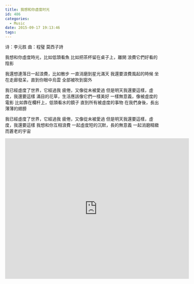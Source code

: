 ```yaml
---
title: 我想和你虚度时光
id: 486
categories:
  - Music
date: 2015-09-17 19:13:46
tags:
---
```


诗：李元胜
曲：程璧 莫西子詩

我想和你虛度時光，比如低頭看魚
比如把茶杯留在桌子上，離開
浪費它們好看的陰影

我還想連落日一起浪費，比如散步
一直消磨到星光滿天
我還要浪費風起的時候
坐在走廊發呆，直到你眼中烏雲
全部被吹到窗外

我已經虛度了世界，它經過我
疲倦，又像從未被愛過
但是明天我還要這樣，虛度，我還要這樣
滿目的花草，生活應該像它們一樣美好
一樣無意義，像被虛度的電影
比如靠在欄杆上，低頭看水的鏡子
直到所有被虛度的事物
在我們身後，長出薄薄的翅膀

我已經虛度了世界，它經過我
疲倦，又像從未被愛過
但是明天我還要這樣，虛度，我還要這樣
我想和你互相浪費
一起虛度短的沉默，長的無意義
一起消磨精緻而蒼老的宇宙


<iframe height=460 width=600 src="https://www.youtube.com/embed/AK6pJmeqR6M" frameborder=0 allowfullscreen></iframe>